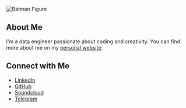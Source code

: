 

![Batman Figure](https://raw.githubusercontent.com/nimaofe/nimaofe/main/batman.svg)

## About Me

I'm a data engineer passionate about coding and creativity. You can find more about me on my [personal website]([https://www.nimaofe.com](https://datasguide.com/)).

## Connect with Me


- [LinkedIn](https://www.linkedin.com/in/nimadaneshmand?lipi=urn%3Ali%3Apage%3Ad_flagship3_profile_view_base_contact_details%3BZZ74bQpSRX2SBfTCc06WWA%3D%3D)
- [GitHub](https://github.com/nimaofe)
- [Soundcloud](https://soundcloud.com/nimaofe)
- [Telegram](https://t.me/nimaofe)


<link rel="stylesheet" href="style.css">
